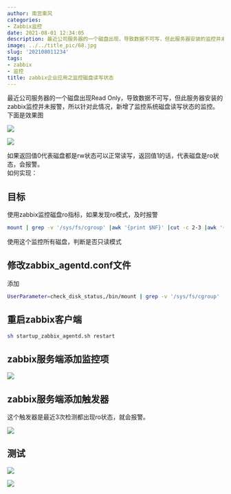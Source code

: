 ```yaml
---
author: 南宫乘风
categories:
- Zabbix监控
date: 2021-08-01 12:34:05
description: 最近公司服务器的一个磁盘出现，导致数据不可写，但此服务器安装的监控并未报警，所以针对此情况，新增了监控系统磁盘读写状态的监控。下面是效果图如果返回值代表磁盘都是状态可以正常读写，返回值的话，代表磁盘是。。。。。。。
image: ../../title_pic/68.jpg
slug: '202108011234'
tags:
- zabbix
- 监控
title: zabbix企业应用之监控磁盘读写状态
---
```


<!--more-->

最近公司服务器的一个磁盘出现Read Only，导致数据不可写，但此服务器安装的zabbix监控并未报警，所以针对此情况，新增了监控系统磁盘读写状态的监控。  
下面是效果图

![](../../image/20210801122955191.png)

![](../../image/2021080112311067.png)

如果返回值0代表磁盘都是rw状态可以正常读写，返回值1的话，代表磁盘是ro状态，会报警。  
如何实现：

## 目标

使用zabbix监控磁盘ro指标，如果发现ro模式，及时报警

```bash
mount | grep -v '/sys/fs/cgroup' |awk '{print $NF}' |cut -c 2-3 |awk '{if($1~/ro/) {print 1}}'|wc -l|awk '{if($1<=0) {print 0 } else {print 1}}'
```

使用这个监控所有磁盘，判断是否只读模式

## 修改zabbix\_agentd.conf文件

添加

```bash
UserParameter=check_disk_status,/bin/mount | grep -v '/sys/fs/cgroup' |awk '{print $NF}' |cut -c 2-3 |awk '{if($1~/ro/) {print 1}}'|wc -l|awk '{if($1<=0) {print 0 } else {print 1}}'
```

## 重启zabbix客户端

```bash
sh startup_zabbix_agentd.sh restart
```

## zabbix服务端添加监控项

![](../../image/20210801123228748.png)

## zabbix服务端添加触发器

这个触发器是最近3次检测都出现ro状态，就会报警。

![](../../image/20210801123240203.png)

## 测试

![](../../image/20210801123259362.png)

![](../../image/20210801123254588.png)